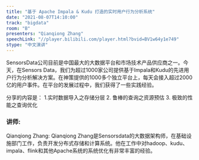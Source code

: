 ```yaml
---
title: "基于 Apache Impala & Kudu 打造的实时用户行为分析系统"
date: "2021-08-07T14:10:00" 
track: "bigdata"
room: "B"
presenters: "Qianqiong Zhang"
speechLink: "//player.bilibili.com/player.html?bvid=BV1w64y1e749"
stype: "中文演讲"
---
```

SensorsData公司目前是中国最大的大数据平台和市场技术产品供应商之一。今天，在Sensors Data，我们为超过1000家公司提供基于Impala和Kudu的先进用户行为分析解决方案。在神策提供的1000多个独立平台上，每天会接入超过2000亿的用户事件。在平台的发展过程中，我们获得了一些实践经验。

  分享的内容是：
  1.实时数据导入之存储分层
  2. 鲁棒的查询之资源预估
  3. 极致的性能之查询优化
 ### 讲师: 
 Qianqiong Zhang: Qianqiong Zhang是Sensorsdata的大数据架构师，在基础设施部门工作，负责开发分布式存储和计算系统。他在工作中对hadoop、kudu、impala、flink和其他Apache系统的系统优化有非常丰富的经验。